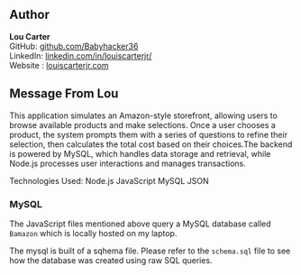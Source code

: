 ## Author
**Lou Carter**  
GitHub: [github.com/Babyhacker36](https://github.com/Babyhacker36)  
LinkedIn: [linkedin.com/in/louiscarterjr/](https://www.linkedin.com/in/louiscarterjr/)  
Website : [louiscarterjr.com]( https://louiscarterjr.com/)  

## Message From Lou
This application simulates an Amazon-style storefront, allowing users to browse available products and make selections. Once a user chooses a product, the system prompts them with a series of questions to refine their selection, then calculates the total cost based on their choices.The backend is powered by MySQL, which handles data storage and retrieval, while Node.js processes user interactions and manages transactions.

Technologies Used:
Node.js
JavaScript
MySQL
JSON


### MySQL
The JavaScript files mentioned above query a MySQL database called `Bamazon` which is locally hosted on my laptop.

The mysql is built of a sqhema file. Please refer to the `schema.sql` file to see how the database was created using raw SQL queries.








